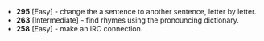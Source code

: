 * **295** [Easy] - change the a sentence to another sentence, letter by letter.
* **263** [Intermediate] - find rhymes using the pronouncing dictionary.
* **258** [Easy] - make an IRC connection.

